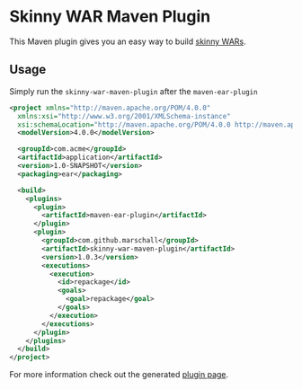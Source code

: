 Skinny WAR Maven Plugin
=======================

This Maven plugin gives you an easy way to build [skinny WARs](https://maven.apache.org/plugins/maven-ear-plugin/examples/skinny-wars.html).

Usage
-----

Simply run the `skinny-war-maven-plugin` after the `maven-ear-plugin`


```xml
<project xmlns="http://maven.apache.org/POM/4.0.0"
  xmlns:xsi="http://www.w3.org/2001/XMLSchema-instance"
  xsi:schemaLocation="http://maven.apache.org/POM/4.0.0 http://maven.apache.org/xsd/maven-4.0.0.xsd">
  <modelVersion>4.0.0</modelVersion>

  <groupId>com.acme</groupId>
  <artifactId>application</artifactId>
  <version>1.0-SNAPSHOT</version>
  <packaging>ear</packaging>

  <build>
    <plugins>
      <plugin>
        <artifactId>maven-ear-plugin</artifactId>
      </plugin>
      <plugin>
        <groupId>com.github.marschall</groupId>
        <artifactId>skinny-war-maven-plugin</artifactId>
        <version>1.0.3</version>
        <executions>
          <execution>
            <id>repackage</id>
            <goals>
              <goal>repackage</goal>
            </goals>
          </execution>
        </executions>
      </plugin>
    </plugins>
  </build>
</project>

```


For more information check out the generated [plugin page](https://marschall.github.io/skinny-war-maven-plugin/).

